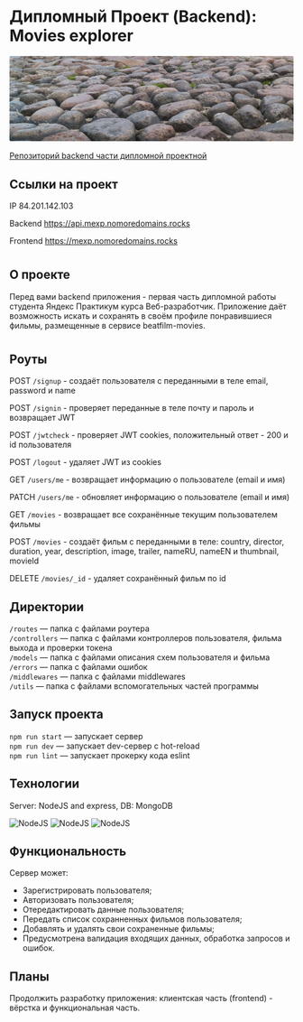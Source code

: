 
# Дипломный Проект (Backend): Movies explorer 

![Проект: Movies explorer (Backend)](./readme.png)

[Репозиторий backend части дипломной проектной](https://github.com/EliseyE/movies-explorer-api/ "Репозиторий backend части дипломной проектной")

## Ссылки на проект

IP 84.201.142.103

Backend https://api.mexp.nomoredomains.rocks

Frontend https://mexp.nomoredomains.rocks

#

## О проекте

Перед вами backend приложения - первая часть дипломной работы студента Яндекс Практикум курса Веб-разработчик.  Приложение даёт возможность искать и сохранять в своём профиле понравившиеся фильмы, размещенные в сервисе beatfilm-movies.

#

## Роуты

POST `/signup` - создаёт пользователя с переданными в теле
email, password и name

POST `/signin` - проверяет переданные в теле почту и пароль и возвращает JWT

POST `/jwtcheck` - проверяет JWT cookies, положительный ответ - 200 и id пользователя

POST `/logout` - удаляет JWT из cookies

GET `/users/me` - возвращает информацию о пользователе (email и имя)

PATCH `/users/me` - обновляет информацию о пользователе (email и имя)

GET `/movies` - возвращает все сохранённые текущим  пользователем фильмы

POST `/movies` - создаёт фильм с переданными в теле:
country, director, duration, year, description, image, trailer, nameRU, nameEN и thumbnail, movieId 

DELETE `/movies/_id` - удаляет сохранённый фильм по id


## Директории

`/routes` — папка с файлами роутера   
`/controllers` — папка с файлами контроллеров пользователя, фильма выхода и проверки токена   
`/models` — папка с файлами описания схем пользователя и фильма   
`/errors` — папка с файлами ошибок  
`/middlewares` — папка с файлами middlewares   
`/utils` — папка с файлами вспомогательных частей программы

## Запуск проекта

`npm run start` — запускает сервер  
`npm run dev` — запускает dev-сервер с hot-reload  
`npm run lint` — запускает прокерку кода eslint

## Технологии
Server: NodeJS and express, DB: MongoDB

  ![NodeJS](https://img.shields.io/badge/Node.js-43853D?style=for-the-badge&logo=node.js&logoColor=white)
  ![NodeJS](https://img.shields.io/badge/Express.js-404D59?style=for-the-badge) ![NodeJS](https://img.shields.io/badge/MongoDB-4EA94B?style=for-the-badge&logo=mongodb&logoColor=white)

## Функциональность
Сервер может:
* Зарегистрировать пользователя;
* Авторизовать пользователя;
* Отередактировать данные пользователя;
* Передать список сохранненных фильмов пользователя;
* Добавлять и удалять свои сохраненные фильмы;
* Предусмотрена валидация входящих данных, обработка запросов и ошибок.

## Планы
Продолжить разработку приложения: клиентская часть (frontend) - вёрстка и функциональная часть.

